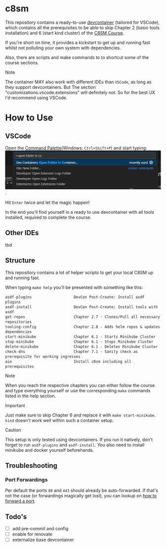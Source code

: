 # c8sm
This repository contains a ready-to-use [devcontainer](https://containers.dev/) (tailored for VSCode),
which contains all the prerequisites to be able to skip Chapter 2 (basic tools installation) and 6 (start kind cluster) of the [C8SM Course](https://employee-academy.camunda.com/c8-self-managed-using-c8-helm-chart).

If you're short on time, it provides a kickstart to get up and running fast whilst not polluting your own system with dependencies.

Also, there are scripts and make commands to to shortcut some of the course sections.

> [!NOTE]
> The container MAY also work with different IDEs than `VSCode`, as long as they support devcontainers.
> But The section "customizations.vscode.extensions" will definitely not. So for the best UX I'd recommend using VSCode.

# How to Use

## VSCode
Open the [Command Palette](https://code.visualstudio.com/docs/getstarted/userinterface#_command-palette)(Windows: `Ctrl+Shift+P`) and start typing: ![alt text](img/image.png).

Hit `Enter` twice and let the magic happen!

In the end you'll find yourself in a ready to use devcontainer with all tools installed, required to complete the course.

## Other IDEs
tbd

## Structure
This repository contains a lot of helper scripts to get your local C8SM up and running fast.

When typing `make help` you'll be presented with something like this:
```make help
asdf-plugins                   DevCon Post-Create: Install asdf plugins
asdf-install                   DevCon Post-Create: Install tools with asdf
get-repos                      Chapter 2.7 - Clones/Pull all necessary repositories
tooling-config                 Chapter 2.8 - Adds helm repos & updates dependencies
start-minikube                 Chapter 6.1 - Starts Minikube Cluster
stop-minikube                  Chapter 6.1 - Stops Minikube Cluster
delete-minikube                Chapter 6.1 - Deletes Minikube Cluster
check-dns                      Chapter 7.1 - Sanity check as prerequisite for working ingresses
aio                            Install c8sm including all prerequisites
```

> [!NOTE]
> When you reach the respective chapters you can either follow the course and type everything yourself
> or use the corresponding `make` commands listed in the help section.

> [!IMPORTANT]
> Just make sure to skip Chapter 6 and replace it with `make start-minikube`.
> `kind` doesn't work well within such a container setup.

> [!CAUTION]
> This setup is only tested using devcontainers. If you run it natively, don't forget to run `asdf-plugins` and `asdf-install`. You also need to install minikube and docker yourself beforehands.

## Troubleshooting
### Port Forwardings
Per default the ports `80` and `443` should already be auto-forwarded.
If that's not the case (or forwardings magically get lost), you can lookup on [how to forward a port](https://code.visualstudio.com/docs/devcontainers/containers#_temporarily-forwarding-a-port).

## Todo's

* [ ] add pre-commit and config
* [ ] enable for renovate
* [ ] externalize base devcontainer
